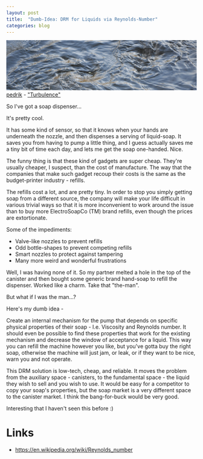 ```yaml
---
layout: post
title:  "Dumb-Idea: DRM for Liquids via Reynolds-Number"
categories: blog
---
```


<p class="attribution">
	<img src="/images/dumb-idea-reynolds-drm/turbulance.png" class="image fit" />
	<a href="https://www.flickr.com/photos/pedrik/">pedrik</a> -
	<a href="https://www.flickr.com/photos/pedrik/13810924725/in/photolist-n3qAKP-7f6vap-7faKS7-9V5W5p-7f71e4-8PhQaz-7f6SqH-itXLt4-d9nMGE-r7JLV7-7fakGm-8o4cG5-7fc3md-7f8aNr-oq6bLB-7faJv3-7faAE3-7fanjN-7f6WFg-7f6EvX-7f6Pk2-7f6FVH-7faqaY-7g8enM-oq63W9-7fatjY-7fayay-7faRPE-7favC5-7f6yKB-r9dpq5-7f6Rk8-7faB2Q-7f6yaK-7faSDf-7faTF5-7f6WgD-7f6udg-deR3ki-7f6zbH-7famEq-5T2Hkk-4QVTLE-7f6wTF-gpaRKk-qZyMtg-77J4WU-qgsh2b-7faoPY-7faLqU">"Turbulence"</a>
</p>

So I've got a soap dispenser...

<!--more-->

It's pretty cool.

It has some kind of sensor, so that it knows when your hands are
underneath the nozzle, and then dispenses a serving of liquid-soap.
It saves you from having to pump a little thing, and I guess
actually saves me a tiny bit of time each day, and lets me get
the soap one-handed. Nice.

The funny thing is that these kind of gadgets are super cheap.
They're usually cheaper, I suspect, than the cost of manufacture.
The way that the companies that make such gadget recoup their
costs is the same as the budget-printer industry - refills.

The refills cost a lot, and are pretty tiny. In order to stop
you simply getting soap from a different source, the company will
make your life difficult in various trivial ways so that
it is more inconvenient to work around the issue than to buy
more ElectroSoapCo (TM) brand refills, even though the prices
are extortionate.

Some of the impediments:

* Valve-like nozzles to prevent refills
* Odd bottle-shapes to prevent competing refills
* Smart nozzles to protect against tampering
* Many more weird and wonderful frustrations

Well, I was having none of it. So my partner melted a hole in the top
of the canister and then bought some generic brand hand-soap to refill
the dispenser. Worked like a charm. Take that "the-man".

But what if I was the man...?

Here's my dumb idea -

Create an internal mechanism for the pump that depends on specific
physical properties of their soap - I.e. Viscosity and Reynolds
number. It should even be possible to find these properties that
work for the existing mechanism and decrease the window of
acceptance for a liquid. This way you can refill the machine
however you like, but you've gotta buy the right soap, otherwise
the machine will just jam, or leak, or if they want to be nice,
warn you and not operate.

This DRM solution is low-tech, cheap, and reliable. It moves the
problem from the auxiliary space - canisters, to the fundamental
space - the liquid they wish to sell and you wish to use.
It would be easy for a competitor to copy your soap's properties,
but the soap market is a very different space to the canister
market. I think the bang-for-buck would be very good.

Interesting that I haven't seen this before :)


# Links

* <https://en.wikipedia.org/wiki/Reynolds_number>
